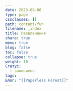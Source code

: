 ```yaml
---
date: 2023-09-08
type: page
cssclasses: []
path: content/fun
filename: _index
title: Развлечения
share: true
menu: true
blog: false
toc: false
collapse: true
weight: 10
Статус:
  - закончено
tags: 
Блог: "[[Paperless Forest]]"
---
```


